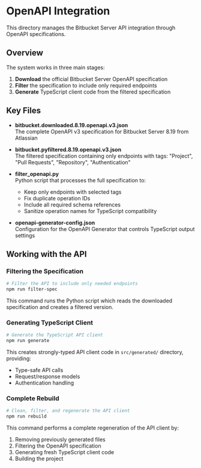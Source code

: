 # OpenAPI Integration

This directory manages the Bitbucket Server API integration through OpenAPI specifications.

## Overview

The system works in three main stages:

1. **Download** the official Bitbucket Server OpenAPI specification
2. **Filter** the specification to include only required endpoints
3. **Generate** TypeScript client code from the filtered specification

## Key Files

- **bitbucket.downloaded.8.19.openapi.v3.json**  
  The complete OpenAPI v3 specification for Bitbucket Server 8.19 from Atlassian

- **bitbucket.pyfiltered.8.19.openapi.v3.json**  
  The filtered specification containing only endpoints with tags: "Project", "Pull Requests", "Repository", "Authentication"

- **filter_openapi.py**  
  Python script that processes the full specification to:
  - Keep only endpoints with selected tags
  - Fix duplicate operation IDs
  - Include all required schema references
  - Sanitize operation names for TypeScript compatibility

- **openapi-generator-config.json**  
  Configuration for the OpenAPI Generator that controls TypeScript output settings

## Working with the API

### Filtering the Specification

```bash
# Filter the API to include only needed endpoints
npm run filter-spec
```

This command runs the Python script which reads the downloaded specification and creates a filtered version.

### Generating TypeScript Client

```bash
# Generate the TypeScript API client
npm run generate
```

This creates strongly-typed API client code in `src/generated/` directory, providing:

- Type-safe API calls
- Request/response models
- Authentication handling

### Complete Rebuild

```bash
# Clean, filter, and regenerate the API client
npm run rebuild
```

This command performs a complete regeneration of the API client by:

1. Removing previously generated files
2. Filtering the OpenAPI specification
3. Generating fresh TypeScript client code
4. Building the project
